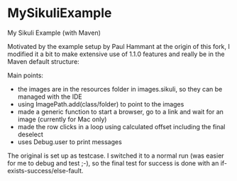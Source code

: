 # MySikuliExample
My Sikuli Example (with Maven)

Motivated by the example setup by Paul Hammant at the origin of this fork, I modified it a bit to make extensive use of 1.1.0 features and really be in the Maven default structure:

Main points:
 * the images are in the resources folder in images.sikuli, so they can be managed with the IDE
 * using ImagePath.add(class/folder) to point to the images 
 * made a generic function to start a browser, go to a link and wait for an image (currently for Mac only)
 * made the row clicks in a loop using calculated offset including the final deselect
 * uses Debug.user to print messages
 
The original is set up as testcase. I switched it to a normal run (was easier for me to debug and test ;-), so the final test for success is done with an if-exists-success/else-fault.
